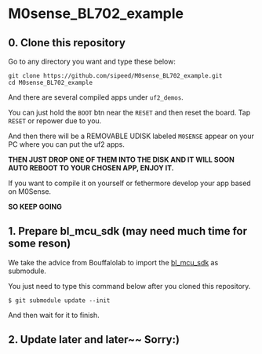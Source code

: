 # M0sense_BL702_example

## 0. Clone this repository

Go to any directory you want and type these below:

```shell
git clone https://github.com/sipeed/M0sense_BL702_example.git
cd M0sense_BL702_example
```

And there are several compiled apps under `uf2_demos`.

You can just hold the `BOOT` btn near the `RESET` and then reset the board. Tap `RESET` or repower due to you.

And then there will be a REMOVABLE UDISK labeled `M0SENSE` appear on your PC where you can put the uf2 apps.

**THEN JUST DROP ONE OF THEM INTO THE DISK AND IT WILL SOON AUTO REBOOT TO YOUR CHOSEN APP, ENJOY IT.**

If you want to compile it on yourself or fethermore develop your app based on M0Sense.

**SO KEEP GOING**

## 1. Prepare bl_mcu_sdk (may need much time for some reson)

We take the advice from Bouffalolab to import the [bl_mcu_sdk](https://github.com/bouffalolab/bl_mcu_sdk/blob/release_v1.4.5/README.md#how-to-make-sdk-as-submodule) as submodule.

You just need to type this command below after you cloned this repository.

```shell
$ git submodule update --init
```
And then wait for it to finish.

## 2. Update later and later~~ Sorry:)